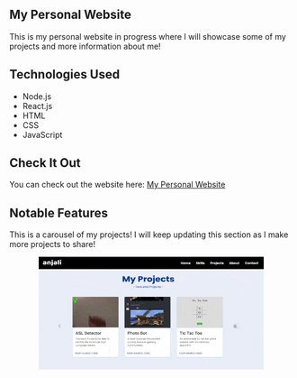 ## My Personal Website
This is my personal website in progress where I will showcase some of my projects and more information about me!

## Technologies Used
- Node.js
- React.js 
- HTML
- CSS
- JavaScript

## Check It Out
You can check out the website here: [My Personal Website](https://personal-website-anjali.web.app/)

## Notable Features
This is a carousel of my projects! I will keep updating this section as I make more projects to share!

<p align="center">
  <img src="src/images/projects.gif" alt="projects" width="400" height="200"/>
</p>
